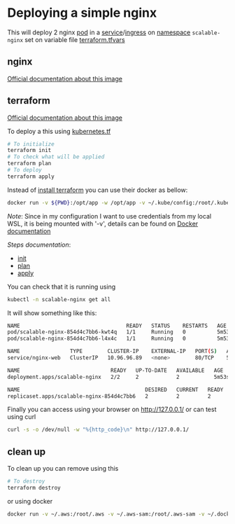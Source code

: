 # Deploying a simple nginx

This will deploy 2 nginx [pod](https://kubernetes.io/docs/concepts/workloads/pods/) in a [service](https://kubernetes.io/docs/concepts/services-networking/service/)/[ingress](https://kubernetes.io/docs/concepts/services-networking/ingress/) on [namespace](https://kubernetes.io/docs/concepts/overview/working-with-objects/namespaces/) `scalable-nginx` set on variable file [terraform.tfvars](terraform.tfvars)

## nginx

[Official documentation about this image](https://hub.docker.com/_/nginx)

## terraform

[Official documentation about this image](https://hub.docker.com/r/hashicorp/terraform)

To deploy a this using [kubernetes.tf](kubernetes.tf)

```bash
# To initialize
terraform init
# To check what will be applied
terraform plan
# To deploy
terraform apply
```

Instead of [install terraform](https://developer.hashicorp.com/terraform/tutorials/aws-get-started/install-cli) you can use their docker as bellow:

```bash
docker run -v ${PWD}:/opt/app -w /opt/app -v ~/.kube/config:/root/.kube/config -t -i --rm hashicorp/terraform:latest <command> <options>
```

*Note*: Since in my configuration I want to use credentials from my local WSL, it is being mounted with '-v', details can be found on [Docker documentation](https://docs.docker.com/engine/storage/bind-mounts/)

*Steps documentation*:
- [init](https://developer.hashicorp.com/terraform/cli/commands/init)
- [plan](https://developer.hashicorp.com/terraform/cli/commands/plan)
- [apply](https://developer.hashicorp.com/terraform/tutorials/cli/apply)

You can check that it is running using

```bash
kubectl -n scalable-nginx get all
```

It will show something like this:

```bash
NAME                                  READY   STATUS    RESTARTS   AGE
pod/scalable-nginx-854d4c7bb6-kwt4q   1/1     Running   0          5m53s
pod/scalable-nginx-854d4c7bb6-l4x4c   1/1     Running   0          5m53s

NAME                TYPE        CLUSTER-IP    EXTERNAL-IP   PORT(S)   AGE
service/nginx-web   ClusterIP   10.96.96.89   <none>        80/TCP    5m49s

NAME                             READY   UP-TO-DATE   AVAILABLE   AGE
deployment.apps/scalable-nginx   2/2     2            2           5m53s

NAME                                        DESIRED   CURRENT   READY   AGE
replicaset.apps/scalable-nginx-854d4c7bb6   2         2         2       5m53s
```

Finally you can access using your browser on http://127.0.0.1/ or can test using curl

```bash
curl -s -o /dev/null -w "%{http_code}\n" http://127.0.0.1/
```

## clean up

To clean up you can remove using this

```bash
# To destroy
terraform destroy
```

or using docker

```bash
docker run -v ~/.aws:/root/.aws -v ~/.aws-sam:/root/.aws-sam -v ~/.docker:/root/.docker -v /var/run/docker.sock:/var/run/docker.sock -v ${PWD}:/opt/app -w /opt/app -v ~/.kube/config:/root/.kube/config -t -i --rm hashicorp/terraform:latest destroy
```
